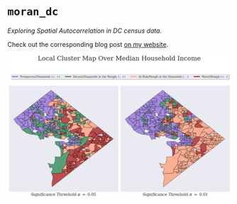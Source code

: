 # ```moran_dc```

*Exploring Spatial Autocorrelation in DC census data.* 

Check out the corresponding blog post [on my website](www.zonay.net/morans_dc).



<img src="./notebooks/imgs/comparison.png">

